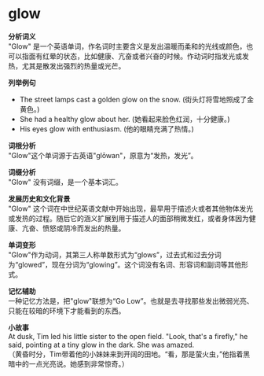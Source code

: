 # glow

**分析词义**  
"Glow" 是一个英语单词，作名词时主要含义是发出温暖而柔和的光线或颜色，也可以指面有红晕的状态，比如健康、亢奋或者兴奋的时候。作动词时指发光或发热，尤其是散发出强烈的热量或光芒。

  

**列举例句**

  

*   The street lamps cast a golden glow on the snow. (街头灯将雪地照成了金黄色。)
*   She had a healthy glow about her. (她看起来脸色红润，十分健康。)
*   His eyes glow with enthusiasm. (他的眼睛充满了热情。)

  

**词根分析**  
"Glow"这个单词源于古英语"glōwan"，原意为“发热，发光”。

  

**词缀分析**  
"Glow" 没有词缀，是一个基本词汇。

  

**发展历史和文化背景**  
"Glow" 这个词在中世纪英语文献中开始出现，最早用于描述火或者其他物体发光或发热的过程。随后它的涵义扩展到用于描述人的面部稍微发红，或者身体因为健康、亢奋、愤怒或阴冷而发出的热量。

  

**单词变形**  
"Glow"作为动词，其第三人称单数形式为“glows”，过去式和过去分词为“glowed”，现在分词为“glowing”。这个词没有名词、形容词和副词等其他形式。

  

**记忆辅助**  
一种记忆方法是，把"glow"联想为“Go Low”。也就是去寻找那些发出微弱光亮、只能在较暗的环境下才能看到的东西。

  

**小故事**  
At dusk, Tim led his little sister to the open field. "Look, that's a firefly," he said, pointing at a tiny glow in the dark. She was amazed.  
（黄昏时分，Tim带着他的小妹妹来到开阔的田地。“看，那是萤火虫，”他指着黑暗中的一点光亮说。她感到非常惊奇。）
